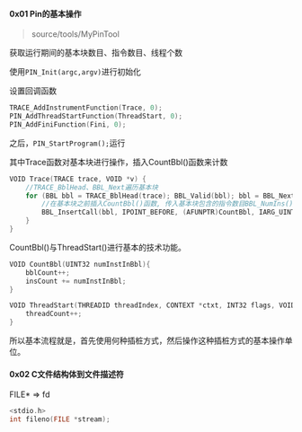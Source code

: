 #### 0x01 Pin的基本操作

> source/tools/MyPinTool

获取运行期间的基本块数目、指令数目、线程个数

使用`PIN_Init(argc,argv)`进行初始化

设置回调函数  

```c
TRACE_AddInstrumentFunction(Trace, 0);  
PIN_AddThreadStartFunction(ThreadStart, 0);  
PIN_AddFiniFunction(Fini, 0);  
```
之后，`PIN_StartProgram();`运行  

其中Trace函数对基本块进行操作，插入CountBbl()函数来计数    
```c++
VOID Trace(TRACE trace, VOID *v) {
    //TRACE_BblHead、BBL_Next遍历基本块
    for (BBL bbl = TRACE_BblHead(trace); BBL_Valid(bbl); bbl = BBL_Next(bbl)){
        //在基本块之前插入CountBbl()函数, 传入基本块包含的指令数目BBL_NumIns()
        BBL_InsertCall(bbl, IPOINT_BEFORE, (AFUNPTR)CountBbl, IARG_UINT32, BBL_NumIns(bbl), IARG_END);
    }
}
```

CountBbl()与ThreadStart()进行基本的技术功能。  

```C++
VOID CountBbl(UINT32 numInstInBbl){
    bblCount++;
    insCount += numInstInBbl;
}

VOID ThreadStart(THREADID threadIndex, CONTEXT *ctxt, INT32 flags, VOID *v){
    threadCount++;
}
```

所以基本流程就是，首先使用何种插桩方式，然后操作这种插桩方式的基本操作单位。  

#### 0x02 C文件结构体到文件描述符

FILE* => fd  
```c
<stdio.h>
int fileno(FILE *stream);
```